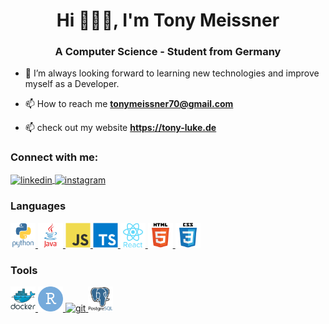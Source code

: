 <h1 align="center">Hi 👨🏻‍💻, I'm Tony Meissner</h1>
<h3 align="center">A Computer Science - Student from Germany</h3>

- 🔭 I’m always looking forward to learning new technologies and improve myself as a Developer.

- 📫 How to reach me **tonymeissner70@gmail.com**

- 📫 check out my website **https://tony-luke.de**


<h3 align="left">Connect with me:</h3>
<p align="left">
  <a href="https://www.linkedin.com/in/tony-meissner" target="_blank" rel="noreferrer"> 
    <img src="https://raw.githubusercontent.com/rahuldkjain/github-profile-readme-generator/master/src/images/icons/Social/linked-in-alt.svg" align="center" alt="linkedin" width="40" height="30"/> 
  </a> 
  <a href="https://instagram.com/tony.pbt" target="_blank" rel="noreferrer"> 
    <img src="https://raw.githubusercontent.com/rahuldkjain/github-profile-readme-generator/master/src/images/icons/Social/instagram.svg" align="center" alt="instagram" width="40" height="30"/> 
  </a> 
</p>


<h3 align="left">Languages</h3>

<p align="left"> 
<a href="https://www.python.org/" target="_blank" rel="noreferrer"> 
  <img src="https://raw.githubusercontent.com/devicons/devicon/master/icons/python/python-original-wordmark.svg" alt="python" width="40" height="40"/> 
</a> 

<a href="https://www.java.com/de/" target="_blank" rel="noreferrer"> 
  <img src="https://raw.githubusercontent.com/devicons/devicon/master/icons/java/java-original-wordmark.svg" alt="java" width="40" height="40"/> 
</a> 

<a href="https://developer.mozilla.org/en-US/docs/Web/JavaScript" target="_blank" rel="noreferrer"> 
  <img src="https://raw.githubusercontent.com/devicons/devicon/master/icons/javascript/javascript-original.svg" alt="javascript" width="40" height="40"/> 
</a>   
  
<a href="https://www.typescriptlang.org/" target="_blank" rel="noreferrer"> 
  <img src="https://raw.githubusercontent.com/devicons/devicon/master/icons/typescript/typescript-original.svg" alt="typescript" width="40" height="40"/> 
</a> 
  
 <a href="https://reactjs.org/" target="_blank" rel="noreferrer"> 
  <img src="https://raw.githubusercontent.com/devicons/devicon/master/icons/react/react-original-wordmark.svg" alt="react" width="40" height="40"/> 
</a> 
  
<a href="https://www.w3.org/html/" target="_blank" rel="noreferrer"> 
  <img src="https://raw.githubusercontent.com/devicons/devicon/master/icons/html5/html5-original-wordmark.svg" alt="html5" width="40" height="40"/> 
</a> 
  
<a href="https://www.w3schools.com/css/" target="_blank" rel="noreferrer"> 
  <img src="https://raw.githubusercontent.com/devicons/devicon/master/icons/css3/css3-original-wordmark.svg" alt="css3" width="40" height="40"/> 
</a> 
</p>


<h3 align="left">Tools</h3>

<p align="left"> 
<a href="https://www.docker.com/" target="_blank" rel="noreferrer"> 
  <img src="https://raw.githubusercontent.com/devicons/devicon/master/icons/docker/docker-original-wordmark.svg" alt="docker" width="40" height="40"/> 
</a> 
  
<a href="[https://posit.co/](https://posit.co/download/rstudio-desktop/)" target="_blank" rel="noreferrer"> 
  <img src="https://raw.githubusercontent.com/devicons/devicon/master/icons/rstudio/rstudio-original.svg" alt="R" width="40" height="40"/> 
</a> 
  
<a href="https://git-scm.com/" target="_blank" rel="noreferrer"> 
  <img src="https://www.vectorlogo.zone/logos/git-scm/git-scm-icon.svg" alt="git" width="40" height="40"/> 
</a>
  
<a href="https://www.postgresql.org" target="_blank" rel="noreferrer"> 
  <img src="https://raw.githubusercontent.com/devicons/devicon/master/icons/postgresql/postgresql-original-wordmark.svg" alt="postgresql" width="40" height="40"/> 
</a> 
</p>
